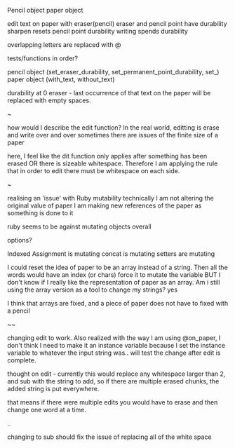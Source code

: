 Pencil object
paper object


edit text on paper with eraser(pencil)
eraser and pencil point have durability
sharpen resets pencil point durability
writing spends durability

overlapping letters are replaced with @


tests/functions in order?

pencil object (set_eraser_durability, set_permanent_point_durability, set_)
paper object (with_text, without_text)


durability at 0
eraser - last occurrence of that text on the paper will be replaced with empty spaces.

~

how would I describe the edit function?
In the real world, editting is erase and write over and over
sometimes there are issues of the finite size of a paper

here, I feel like the dit function only applies after something has been erased
OR there is sizeable whitespace. Therefore I am applying the rule that in order to edit
there must be whitespace on each side.



~

realising an 'issue' with Ruby mutability
technically I am not altering the original value of paper
I am making new references of the paper as something is done to it



ruby seems to be against mutating objects overall

options?

Indexed Assignment is mutating
concat is mutating
setters are mutating

I could reset the idea of paper to be an array instead of a string.
Then all the words would have an index (or chars)
force it to mutate the variable
BUT I don't know if I really like the representation of paper as an array.
Am i still using the array version as a tool to change my strings?
yes

I think that arrays are fixed, and a piece of paper does not have to fixed with a pencil

~~

changing edit to work. Also realized with the way I am using @on_paper, I don't think I need
to make it an instance variable because I set the instance variable to whatever the
input string was.. will test the change after edit is complete.

thought on edit - currently this would replace any whitespace larger than 2, and sub with
the string to add, so if there are multiple erased chunks, the added string is
put everywhere.

that means if there were multiple edits you would have to erase and then change
one word at a time.

..

changing to sub should fix the issue of replacing all of the white space
